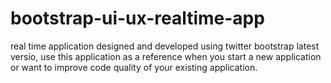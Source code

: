 # bootstrap-ui-ux-realtime-app
real time application designed and developed using twitter bootstrap latest versio, use this application as a reference when you start a new application or want to improve code quality of your existing application.
